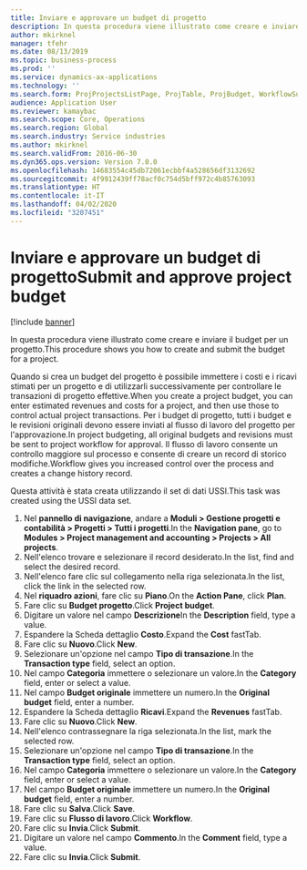 ```yaml
---
title: Inviare e approvare un budget di progetto
description: In questa procedura viene illustrato come creare e inviare il budget per un progetto.
author: mkirknel
manager: tfehr
ms.date: 08/13/2019
ms.topic: business-process
ms.prod: ''
ms.service: dynamics-ax-applications
ms.technology: ''
ms.search.form: ProjProjectsListPage, ProjTable, ProjBudget, WorkflowSubmitDialog
audience: Application User
ms.reviewer: kamaybac
ms.search.scope: Core, Operations
ms.search.region: Global
ms.search.industry: Service industries
ms.author: mkirknel
ms.search.validFrom: 2016-06-30
ms.dyn365.ops.version: Version 7.0.0
ms.openlocfilehash: 14683554c45db72061ecbbf4a528656df3132692
ms.sourcegitcommit: 4f9912439ff78acf0c754d5bff972c4b85763093
ms.translationtype: HT
ms.contentlocale: it-IT
ms.lasthandoff: 04/02/2020
ms.locfileid: "3207451"
---
```

# <a name="submit-and-approve-project-budget"></a><span data-ttu-id="431d0-103">Inviare e approvare un budget di progetto</span><span class="sxs-lookup"><span data-stu-id="431d0-103">Submit and approve project budget</span></span>

[!include [banner](../../includes/banner.md)]

<span data-ttu-id="431d0-104">In questa procedura viene illustrato come creare e inviare il budget per un progetto.</span><span class="sxs-lookup"><span data-stu-id="431d0-104">This procedure shows you how to create and submit the budget for a project.</span></span> 

<span data-ttu-id="431d0-105">Quando si crea un budget del progetto è possibile immettere i costi e i ricavi stimati per un progetto e di utilizzarli successivamente per controllare le transazioni di progetto effettive.</span><span class="sxs-lookup"><span data-stu-id="431d0-105">When you create a project budget, you can enter estimated revenues and costs for a project, and then use those to control actual project transactions.</span></span> <span data-ttu-id="431d0-106">Per i budget di progetto, tutti i budget e le revisioni originali devono essere inviati al flusso di lavoro del progetto per l'approvazione.</span><span class="sxs-lookup"><span data-stu-id="431d0-106">In project budgeting, all original budgets and revisions must be sent to project workflow for approval.</span></span> <span data-ttu-id="431d0-107">Il flusso di lavoro consente un controllo maggiore sul processo e consente di creare un record di storico modifiche.</span><span class="sxs-lookup"><span data-stu-id="431d0-107">Workflow gives you increased control over the process and creates a change history record.</span></span>

<span data-ttu-id="431d0-108">Questa attività è stata creata utilizzando il set di dati USSI.</span><span class="sxs-lookup"><span data-stu-id="431d0-108">This task was created using the USSI data set.</span></span>

1. <span data-ttu-id="431d0-109">Nel **pannello di navigazione**, andare a **Moduli > Gestione progetti e contabilità > Progetti > Tutti i progetti**.</span><span class="sxs-lookup"><span data-stu-id="431d0-109">In the **Navigation pane**, go to **Modules > Project management and accounting > Projects > All projects**.</span></span>
2. <span data-ttu-id="431d0-110">Nell'elenco trovare e selezionare il record desiderato.</span><span class="sxs-lookup"><span data-stu-id="431d0-110">In the list, find and select the desired record.</span></span>
3. <span data-ttu-id="431d0-111">Nell'elenco fare clic sul collegamento nella riga selezionata.</span><span class="sxs-lookup"><span data-stu-id="431d0-111">In the list, click the link in the selected row.</span></span>
4. <span data-ttu-id="431d0-112">Nel **riquadro azioni**, fare clic su **Piano**.</span><span class="sxs-lookup"><span data-stu-id="431d0-112">On the **Action Pane**, click **Plan**.</span></span>
5. <span data-ttu-id="431d0-113">Fare clic su **Budget progetto**.</span><span class="sxs-lookup"><span data-stu-id="431d0-113">Click **Project budget**.</span></span>
6. <span data-ttu-id="431d0-114">Digitare un valore nel campo **Descrizione**</span><span class="sxs-lookup"><span data-stu-id="431d0-114">In the **Description** field, type a value.</span></span>
7. <span data-ttu-id="431d0-115">Espandere la Scheda dettaglio **Costo**.</span><span class="sxs-lookup"><span data-stu-id="431d0-115">Expand the **Cost** fastTab.</span></span>
8. <span data-ttu-id="431d0-116">Fare clic su **Nuovo**.</span><span class="sxs-lookup"><span data-stu-id="431d0-116">Click **New**.</span></span>
9. <span data-ttu-id="431d0-117">Selezionare un'opzione nel campo **Tipo di transazione**.</span><span class="sxs-lookup"><span data-stu-id="431d0-117">In the **Transaction type** field, select an option.</span></span>
10. <span data-ttu-id="431d0-118">Nel campo **Categoria** immettere o selezionare un valore.</span><span class="sxs-lookup"><span data-stu-id="431d0-118">In the **Category** field, enter or select a value.</span></span>
11. <span data-ttu-id="431d0-119">Nel campo **Budget originale** immettere un numero.</span><span class="sxs-lookup"><span data-stu-id="431d0-119">In the **Original budget** field, enter a number.</span></span>
12. <span data-ttu-id="431d0-120">Espandere la Scheda dettaglio **Ricavi**.</span><span class="sxs-lookup"><span data-stu-id="431d0-120">Expand the **Revenues** fastTab.</span></span>
13. <span data-ttu-id="431d0-121">Fare clic su **Nuovo**.</span><span class="sxs-lookup"><span data-stu-id="431d0-121">Click **New**.</span></span>
14. <span data-ttu-id="431d0-122">Nell'elenco contrassegnare la riga selezionata.</span><span class="sxs-lookup"><span data-stu-id="431d0-122">In the list, mark the selected row.</span></span>
15. <span data-ttu-id="431d0-123">Selezionare un'opzione nel campo **Tipo di transazione**.</span><span class="sxs-lookup"><span data-stu-id="431d0-123">In the **Transaction type** field, select an option.</span></span>
16. <span data-ttu-id="431d0-124">Nel campo **Categoria** immettere o selezionare un valore.</span><span class="sxs-lookup"><span data-stu-id="431d0-124">In the **Category** field, enter or select a value.</span></span>
17. <span data-ttu-id="431d0-125">Nel campo **Budget originale** immettere un numero.</span><span class="sxs-lookup"><span data-stu-id="431d0-125">In the **Original budget** field, enter a number.</span></span>
18. <span data-ttu-id="431d0-126">Fare clic su **Salva**.</span><span class="sxs-lookup"><span data-stu-id="431d0-126">Click **Save**.</span></span>
19. <span data-ttu-id="431d0-127">Fare clic su **Flusso di lavoro**.</span><span class="sxs-lookup"><span data-stu-id="431d0-127">Click **Workflow**.</span></span>
20. <span data-ttu-id="431d0-128">Fare clic su **Invia**.</span><span class="sxs-lookup"><span data-stu-id="431d0-128">Click **Submit**.</span></span>
21. <span data-ttu-id="431d0-129">Digitare un valore nel campo **Commento**.</span><span class="sxs-lookup"><span data-stu-id="431d0-129">In the **Comment** field, type a value.</span></span>
22. <span data-ttu-id="431d0-130">Fare clic su **Invia**.</span><span class="sxs-lookup"><span data-stu-id="431d0-130">Click **Submit**.</span></span>

